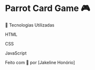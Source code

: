 # Parrot Card Game 🎮

🚀 Tecnologias Utilizadas

HTML

CSS

JavaScript

Feito com 💙 por [Jakeline Honório]


